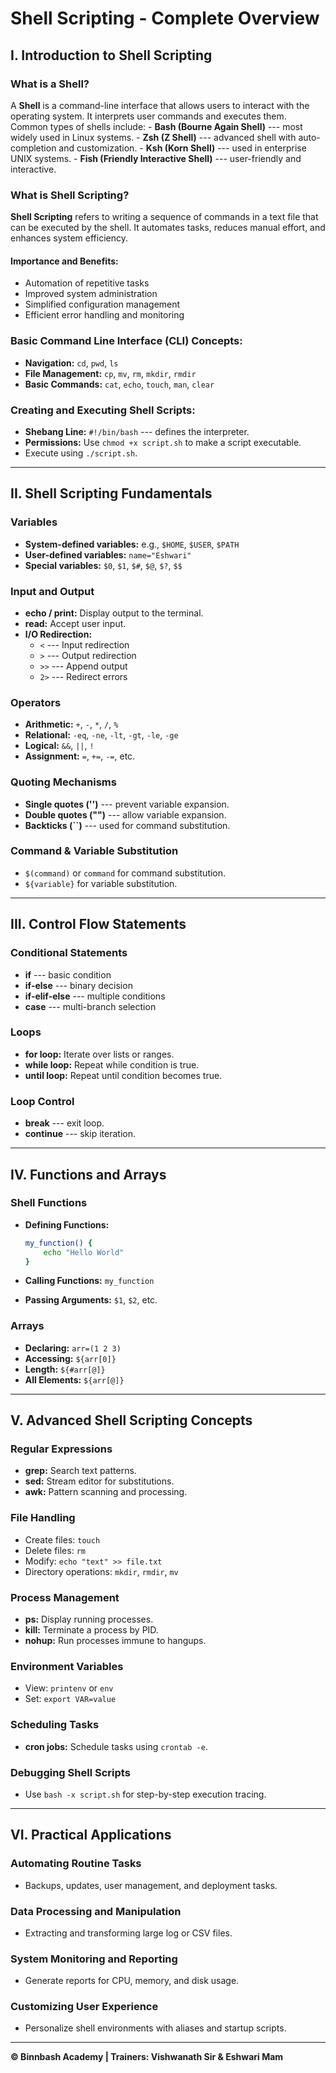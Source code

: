 # Shell Scripting - Complete Overview

## I. Introduction to Shell Scripting

### What is a Shell?

A **Shell** is a command-line interface that allows users to interact
with the operating system. It interprets user commands and executes
them.\
Common types of shells include: - **Bash (Bourne Again Shell)** --- most
widely used in Linux systems. - **Zsh (Z Shell)** --- advanced shell
with auto-completion and customization. - **Ksh (Korn Shell)** --- used
in enterprise UNIX systems. - **Fish (Friendly Interactive Shell)** ---
user-friendly and interactive.

### What is Shell Scripting?

**Shell Scripting** refers to writing a sequence of commands in a text
file that can be executed by the shell. It automates tasks, reduces
manual effort, and enhances system efficiency.

#### Importance and Benefits:

-   Automation of repetitive tasks
-   Improved system administration
-   Simplified configuration management
-   Efficient error handling and monitoring

### Basic Command Line Interface (CLI) Concepts:

-   **Navigation:** `cd`, `pwd`, `ls`
-   **File Management:** `cp`, `mv`, `rm`, `mkdir`, `rmdir`
-   **Basic Commands:** `cat`, `echo`, `touch`, `man`, `clear`

### Creating and Executing Shell Scripts:

-   **Shebang Line:** `#!/bin/bash` --- defines the interpreter.
-   **Permissions:** Use `chmod +x script.sh` to make a script
    executable.
-   Execute using `./script.sh`.

------------------------------------------------------------------------

## II. Shell Scripting Fundamentals

### Variables

-   **System-defined variables:** e.g., `$HOME`, `$USER`, `$PATH`
-   **User-defined variables:** `name="Eshwari"`
-   **Special variables:** `$0`, `$1`, `$#`, `$@`, `$?`, `$$`

### Input and Output

-   **echo / print:** Display output to the terminal.
-   **read:** Accept user input.
-   **I/O Redirection:**
    -   `<` --- Input redirection
    -   `>` --- Output redirection
    -   `>>` --- Append output
    -   `2>` --- Redirect errors

### Operators

-   **Arithmetic:** `+`, `-`, `*`, `/`, `%`
-   **Relational:** `-eq`, `-ne`, `-lt`, `-gt`, `-le`, `-ge`
-   **Logical:** `&&`, `||`, `!`
-   **Assignment:** `=`, `+=`, `-=`, etc.

### Quoting Mechanisms

-   **Single quotes ('')** --- prevent variable expansion.
-   **Double quotes ("")** --- allow variable expansion.
-   **Backticks (\`\`)** --- used for command substitution.

### Command & Variable Substitution

-   `$(command)` or `command` for command substitution.
-   `${variable}` for variable substitution.

------------------------------------------------------------------------

## III. Control Flow Statements

### Conditional Statements

-   **if** --- basic condition
-   **if-else** --- binary decision
-   **if-elif-else** --- multiple conditions
-   **case** --- multi-branch selection

### Loops

-   **for loop:** Iterate over lists or ranges.
-   **while loop:** Repeat while condition is true.
-   **until loop:** Repeat until condition becomes true.

### Loop Control

-   **break** --- exit loop.
-   **continue** --- skip iteration.

------------------------------------------------------------------------

## IV. Functions and Arrays

### Shell Functions

-   **Defining Functions:**

    ``` bash
    my_function() {
        echo "Hello World"
    }
    ```

-   **Calling Functions:** `my_function`

-   **Passing Arguments:** `$1`, `$2`, etc.

### Arrays

-   **Declaring:** `arr=(1 2 3)`
-   **Accessing:** `${arr[0]}`
-   **Length:** `${#arr[@]}`
-   **All Elements:** `${arr[@]}`

------------------------------------------------------------------------

## V. Advanced Shell Scripting Concepts

### Regular Expressions

-   **grep:** Search text patterns.
-   **sed:** Stream editor for substitutions.
-   **awk:** Pattern scanning and processing.

### File Handling

-   Create files: `touch`
-   Delete files: `rm`
-   Modify: `echo "text" >> file.txt`
-   Directory operations: `mkdir`, `rmdir`, `mv`

### Process Management

-   **ps:** Display running processes.
-   **kill:** Terminate a process by PID.
-   **nohup:** Run processes immune to hangups.

### Environment Variables

-   View: `printenv` or `env`
-   Set: `export VAR=value`

### Scheduling Tasks

-   **cron jobs:** Schedule tasks using `crontab -e`.

### Debugging Shell Scripts

-   Use `bash -x script.sh` for step-by-step execution tracing.

------------------------------------------------------------------------

## VI. Practical Applications

### Automating Routine Tasks

-   Backups, updates, user management, and deployment tasks.

### Data Processing and Manipulation

-   Extracting and transforming large log or CSV files.

### System Monitoring and Reporting

-   Generate reports for CPU, memory, and disk usage.

### Customizing User Experience

-   Personalize shell environments with aliases and startup scripts.

------------------------------------------------------------------------

**© Binnbash Academy \| Trainers: Vishwanath Sir & Eshwari Mam**
